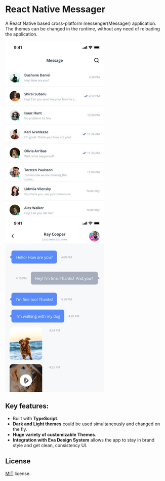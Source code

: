 # React Native Messager

A React Native based cross-platform messenger(Messager) application.
The themes can be changed in the runtime, without any need of reloading the application.

![Preview](./src/assets/images/source/image-layout-conversation-list.jpg) ![Preview](./src/assets/images/source/image-layout-chat-3.jpg)

## Key features:
 
- Built with **TypeScript**.
- **Dark and Light themes** could be used simultaneously and changed on the fly. 
- **Huge variety of customizable Themes**.
- **Integration with Eva Design System** allows the app to stay in brand style and get clean, consistency UI.

## License

[MIT](LICENSE.txt) license.
